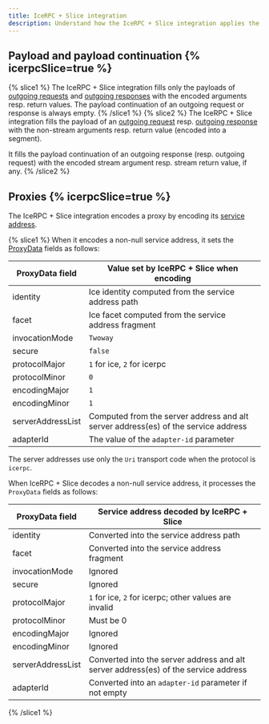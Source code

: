 ```yaml
---
title: IceRPC + Slice integration
description: Understand how the IceRPC + Slice integration applies the Slice encoding rules.
---
```


## Payload and payload continuation {% icerpcSlice=true %}

{% slice1 %}
The IceRPC + Slice integration fills only the payloads of [outgoing requests][outgoing request] and
[outgoing responses][outgoing response] with the encoded arguments resp. return values. The payload continuation of an
outgoing request or response is always empty.
{% /slice1 %}
{% slice2 %}
The IceRPC + Slice integration fills the payload of an [outgoing request] resp. [outgoing response] with the non-stream
arguments resp. return value (encoded into a segment).

It fills the payload continuation of an outgoing response (resp. outgoing request) with the encoded stream argument
resp. stream return value, if any.
{% /slice2 %}

## Proxies {% icerpcSlice=true %}

The IceRPC + Slice integration encodes a proxy by encoding its [service address].

{% slice1 %}
When it encodes a non-null service address, it sets the [ProxyData] fields as follows:

| ProxyData field   | Value set by IceRPC + Slice when encoding                                          |
|-------------------|------------------------------------------------------------------------------------|
| identity          | Ice identity computed from the service address path                                |
| facet             | Ice facet computed from the service address fragment                               |
| invocationMode    | `Twoway`                                                                           |
| secure            | `false`                                                                            |
| protocolMajor     | `1` for ice, `2` for icerpc                                                        |
| protocolMinor     | `0`                                                                                |
| encodingMajor     | `1`                                                                                |
| encodingMinor     | `1`                                                                                |
| serverAddressList | Computed from the server address and alt server address(es) of the service address |
| adapterId         | The value of the `adapter-id` parameter                                            |

The server addresses use only the `Uri` transport code when the protocol is `icerpc`.

When IceRPC + Slice decodes a non-null service address, it processes the `ProxyData` fields as follows:

| ProxyData field   | Service address decoded by IceRPC + Slice                                           |
|-------------------|-------------------------------------------------------------------------------------|
| identity          | Converted into the service address path                                             |
| facet             | Converted into the service address fragment                                         |
| invocationMode    | Ignored                                                                             |
| secure            | Ignored                                                                             |
| protocolMajor     | `1` for ice, `2` for icerpc; other values are invalid                               |
| protocolMinor     | Must be 0                                                                           |
| encodingMajor     | Ignored                                                                             |
| encodingMinor     | Ignored                                                                             |
| serverAddressList | Converted into the server address and alt server address(es) of the service address |
| adapterId         | Converted into an `adapter-id` parameter if not empty                               |
{% /slice1 %}

[outgoing request]: /icerpc/invocation/outgoing-request
[outgoing response]: /icerpc/dispatch/outgoing-response
[ProxyData]: constructed-types#proxy
[segment]: encoding-only-constructs#segment
[service address]: /icerpc/invocation/service-address
